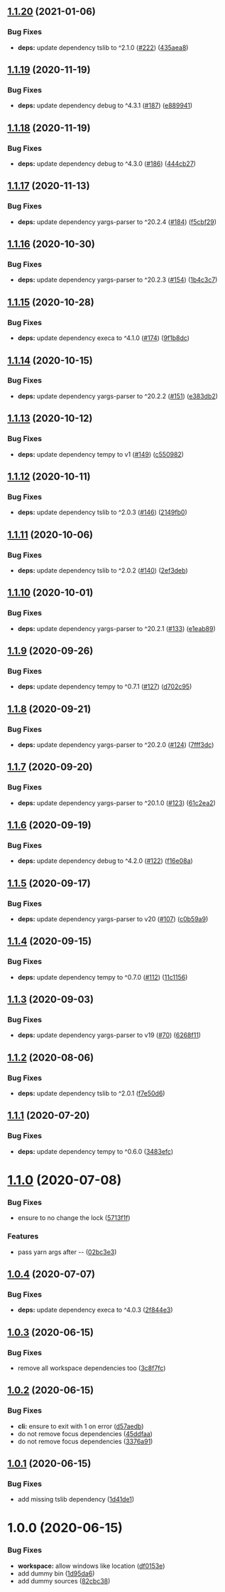 ## [1.1.20](https://github.com/SocialGouv/yarn-workspace-focus-install/compare/v1.1.19...v1.1.20) (2021-01-06)


### Bug Fixes

* **deps:** update dependency tslib to ^2.1.0 ([#222](https://github.com/SocialGouv/yarn-workspace-focus-install/issues/222)) ([435aea8](https://github.com/SocialGouv/yarn-workspace-focus-install/commit/435aea84b8a5cc08479e6f9230c1da2c7848d6b8))

## [1.1.19](https://github.com/SocialGouv/yarn-workspace-focus-install/compare/v1.1.18...v1.1.19) (2020-11-19)


### Bug Fixes

* **deps:** update dependency debug to ^4.3.1 ([#187](https://github.com/SocialGouv/yarn-workspace-focus-install/issues/187)) ([e889941](https://github.com/SocialGouv/yarn-workspace-focus-install/commit/e88994148a1c8ebf22c5fe931b25b7be44ba3a77))

## [1.1.18](https://github.com/SocialGouv/yarn-workspace-focus-install/compare/v1.1.17...v1.1.18) (2020-11-19)


### Bug Fixes

* **deps:** update dependency debug to ^4.3.0 ([#186](https://github.com/SocialGouv/yarn-workspace-focus-install/issues/186)) ([444cb27](https://github.com/SocialGouv/yarn-workspace-focus-install/commit/444cb27c78506f2db3669fee93c22a09e7e5c598))

## [1.1.17](https://github.com/SocialGouv/yarn-workspace-focus-install/compare/v1.1.16...v1.1.17) (2020-11-13)


### Bug Fixes

* **deps:** update dependency yargs-parser to ^20.2.4 ([#184](https://github.com/SocialGouv/yarn-workspace-focus-install/issues/184)) ([f5cbf29](https://github.com/SocialGouv/yarn-workspace-focus-install/commit/f5cbf29ee6300202c20487fea7c5dae3440a8844))

## [1.1.16](https://github.com/SocialGouv/yarn-workspace-focus-install/compare/v1.1.15...v1.1.16) (2020-10-30)


### Bug Fixes

* **deps:** update dependency yargs-parser to ^20.2.3 ([#154](https://github.com/SocialGouv/yarn-workspace-focus-install/issues/154)) ([1b4c3c7](https://github.com/SocialGouv/yarn-workspace-focus-install/commit/1b4c3c7842bc8856a8b14e00c105d81ce2c1e0e4))

## [1.1.15](https://github.com/SocialGouv/yarn-workspace-focus-install/compare/v1.1.14...v1.1.15) (2020-10-28)


### Bug Fixes

* **deps:** update dependency execa to ^4.1.0 ([#174](https://github.com/SocialGouv/yarn-workspace-focus-install/issues/174)) ([9f1b8dc](https://github.com/SocialGouv/yarn-workspace-focus-install/commit/9f1b8dcd91c8a02529a707588a01e9429f54be55))

## [1.1.14](https://github.com/SocialGouv/yarn-workspace-focus-install/compare/v1.1.13...v1.1.14) (2020-10-15)


### Bug Fixes

* **deps:** update dependency yargs-parser to ^20.2.2 ([#151](https://github.com/SocialGouv/yarn-workspace-focus-install/issues/151)) ([e383db2](https://github.com/SocialGouv/yarn-workspace-focus-install/commit/e383db27648635aacee5bcb7c5e5fda95908e7a9))

## [1.1.13](https://github.com/SocialGouv/yarn-workspace-focus-install/compare/v1.1.12...v1.1.13) (2020-10-12)


### Bug Fixes

* **deps:** update dependency tempy to v1 ([#149](https://github.com/SocialGouv/yarn-workspace-focus-install/issues/149)) ([c550982](https://github.com/SocialGouv/yarn-workspace-focus-install/commit/c55098251d1f4bf32d1de65aaa46fbe650048203))

## [1.1.12](https://github.com/SocialGouv/yarn-workspace-focus-install/compare/v1.1.11...v1.1.12) (2020-10-11)


### Bug Fixes

* **deps:** update dependency tslib to ^2.0.3 ([#146](https://github.com/SocialGouv/yarn-workspace-focus-install/issues/146)) ([2149fb0](https://github.com/SocialGouv/yarn-workspace-focus-install/commit/2149fb084c325f686a69f6fe073333ada77492f1))

## [1.1.11](https://github.com/SocialGouv/yarn-workspace-focus-install/compare/v1.1.10...v1.1.11) (2020-10-06)


### Bug Fixes

* **deps:** update dependency tslib to ^2.0.2 ([#140](https://github.com/SocialGouv/yarn-workspace-focus-install/issues/140)) ([2ef3deb](https://github.com/SocialGouv/yarn-workspace-focus-install/commit/2ef3deb111f6a532f00509971ff104e61c9f2377))

## [1.1.10](https://github.com/SocialGouv/yarn-workspace-focus-install/compare/v1.1.9...v1.1.10) (2020-10-01)


### Bug Fixes

* **deps:** update dependency yargs-parser to ^20.2.1 ([#133](https://github.com/SocialGouv/yarn-workspace-focus-install/issues/133)) ([e1eab89](https://github.com/SocialGouv/yarn-workspace-focus-install/commit/e1eab89e41fccb2802e09c90c7ceed46bd8364aa))

## [1.1.9](https://github.com/SocialGouv/yarn-workspace-focus-install/compare/v1.1.8...v1.1.9) (2020-09-26)


### Bug Fixes

* **deps:** update dependency tempy to ^0.7.1 ([#127](https://github.com/SocialGouv/yarn-workspace-focus-install/issues/127)) ([d702c95](https://github.com/SocialGouv/yarn-workspace-focus-install/commit/d702c95446b85721b1f5fba66c76c4c6240484e3))

## [1.1.8](https://github.com/SocialGouv/yarn-workspace-focus-install/compare/v1.1.7...v1.1.8) (2020-09-21)


### Bug Fixes

* **deps:** update dependency yargs-parser to ^20.2.0 ([#124](https://github.com/SocialGouv/yarn-workspace-focus-install/issues/124)) ([7fff3dc](https://github.com/SocialGouv/yarn-workspace-focus-install/commit/7fff3dc759682c05cd9c71c008c9747b529008a0))

## [1.1.7](https://github.com/SocialGouv/yarn-workspace-focus-install/compare/v1.1.6...v1.1.7) (2020-09-20)


### Bug Fixes

* **deps:** update dependency yargs-parser to ^20.1.0 ([#123](https://github.com/SocialGouv/yarn-workspace-focus-install/issues/123)) ([61c2ea2](https://github.com/SocialGouv/yarn-workspace-focus-install/commit/61c2ea2a4dc624a3d345ed90bd9f06014381393c))

## [1.1.6](https://github.com/SocialGouv/yarn-workspace-focus-install/compare/v1.1.5...v1.1.6) (2020-09-19)


### Bug Fixes

* **deps:** update dependency debug to ^4.2.0 ([#122](https://github.com/SocialGouv/yarn-workspace-focus-install/issues/122)) ([f16e08a](https://github.com/SocialGouv/yarn-workspace-focus-install/commit/f16e08a54995e3ccd8131e7c46088b932e9e9546))

## [1.1.5](https://github.com/SocialGouv/yarn-workspace-focus-install/compare/v1.1.4...v1.1.5) (2020-09-17)


### Bug Fixes

* **deps:** update dependency yargs-parser to v20 ([#107](https://github.com/SocialGouv/yarn-workspace-focus-install/issues/107)) ([c0b59a9](https://github.com/SocialGouv/yarn-workspace-focus-install/commit/c0b59a9ff40137485a82340a85583716875e3ae5))

## [1.1.4](https://github.com/SocialGouv/yarn-workspace-focus-install/compare/v1.1.3...v1.1.4) (2020-09-15)


### Bug Fixes

* **deps:** update dependency tempy to ^0.7.0 ([#112](https://github.com/SocialGouv/yarn-workspace-focus-install/issues/112)) ([11c1156](https://github.com/SocialGouv/yarn-workspace-focus-install/commit/11c1156b87bd3a7d4e913feb3fc9774c6dd0eb32))

## [1.1.3](https://github.com/SocialGouv/yarn-workspace-focus-install/compare/v1.1.2...v1.1.3) (2020-09-03)


### Bug Fixes

* **deps:** update dependency yargs-parser to v19 ([#70](https://github.com/SocialGouv/yarn-workspace-focus-install/issues/70)) ([6268f11](https://github.com/SocialGouv/yarn-workspace-focus-install/commit/6268f1133054fd48218888e79f61e4513125f4a3))

## [1.1.2](https://github.com/SocialGouv/yarn-workspace-focus-install/compare/v1.1.1...v1.1.2) (2020-08-06)


### Bug Fixes

* **deps:** update dependency tslib to ^2.0.1 ([f7e50d6](https://github.com/SocialGouv/yarn-workspace-focus-install/commit/f7e50d63d628aa76189c44efae8c77bc33e3ba95))

## [1.1.1](https://github.com/SocialGouv/yarn-workspace-focus-install/compare/v1.1.0...v1.1.1) (2020-07-20)


### Bug Fixes

* **deps:** update dependency tempy to ^0.6.0 ([3483efc](https://github.com/SocialGouv/yarn-workspace-focus-install/commit/3483efced3955c589ac64198502c76ede8c1da7a))

# [1.1.0](https://github.com/SocialGouv/yarn-workspace-focus-install/compare/v1.0.4...v1.1.0) (2020-07-08)


### Bug Fixes

* ensure to no change the lock ([5713f1f](https://github.com/SocialGouv/yarn-workspace-focus-install/commit/5713f1fff1699bae6be6dd59539d609d558ffac5))


### Features

* pass yarn args after -- ([02bc3e3](https://github.com/SocialGouv/yarn-workspace-focus-install/commit/02bc3e34e4a883c8587f4c3d5f7c95ddf0c16bfe))

## [1.0.4](https://github.com/SocialGouv/yarn-workspace-focus-install/compare/v1.0.3...v1.0.4) (2020-07-07)


### Bug Fixes

* **deps:** update dependency execa to ^4.0.3 ([2f844e3](https://github.com/SocialGouv/yarn-workspace-focus-install/commit/2f844e379ed36c671202467c473886364692211d))

## [1.0.3](https://github.com/SocialGouv/yarn-workspace-focus-install/compare/v1.0.2...v1.0.3) (2020-06-15)


### Bug Fixes

* remove all workspace dependencies too ([3c8f7fc](https://github.com/SocialGouv/yarn-workspace-focus-install/commit/3c8f7fc81c58785cfd5c775afdf1765d3f1fce95))

## [1.0.2](https://github.com/SocialGouv/yarn-workspace-focus-install/compare/v1.0.1...v1.0.2) (2020-06-15)


### Bug Fixes

* **cli:** ensure to exit with 1 on error ([d57aedb](https://github.com/SocialGouv/yarn-workspace-focus-install/commit/d57aedb7773c9933e987ad65507e8e4572c1bd7a))
* do not remove focus dependencies ([45ddfaa](https://github.com/SocialGouv/yarn-workspace-focus-install/commit/45ddfaa36d46308bc87dda62188a3f5c32098f26))
* do not remove focus dependencies ([3376a91](https://github.com/SocialGouv/yarn-workspace-focus-install/commit/3376a9194695f07fdcca8bd876bc4a82f60a54f3))

## [1.0.1](https://github.com/SocialGouv/yarn-workspace-focus-install/compare/v1.0.0...v1.0.1) (2020-06-15)


### Bug Fixes

* add missing tslib dependency ([1d41de1](https://github.com/SocialGouv/yarn-workspace-focus-install/commit/1d41de12a1b3068b23f1356145eada0bd3ff5147))

# 1.0.0 (2020-06-15)


### Bug Fixes

* **workspace:** allow windows like location ([df0153e](https://github.com/SocialGouv/yarn-workspace-focus-install/commit/df0153ee8f990746c21525302da37fcf96591e32))
* add dummy bin ([1d95da6](https://github.com/SocialGouv/yarn-workspace-focus-install/commit/1d95da614a5596382c3f66d0cdfaa1b4ceeadc44))
* add dummy sources ([82cbc38](https://github.com/SocialGouv/yarn-workspace-focus-install/commit/82cbc384814ba566b14589ba24b41f8e42802742))
